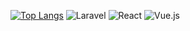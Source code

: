 [![Top Langs](https://github-readme-stats.vercel.app/api/top-langs/?username=EgorLaptev&layout=compact&theme=vision-friendly-dark)](https://github.com/anuraghazra/github-readme-stats)
![Laravel](https://img.shields.io/badge/laravel-%23FF2D20.svg?style=for-the-badge&logo=laravel&logoColor=white)
![React](https://img.shields.io/badge/react-%2320232a.svg?style=for-the-badge&logo=react&logoColor=%2361DAFB)
![Vue.js](https://img.shields.io/badge/vuejs-%2335495e.svg?style=for-the-badge&logo=vuedotjs&logoColor=%234FC08D)